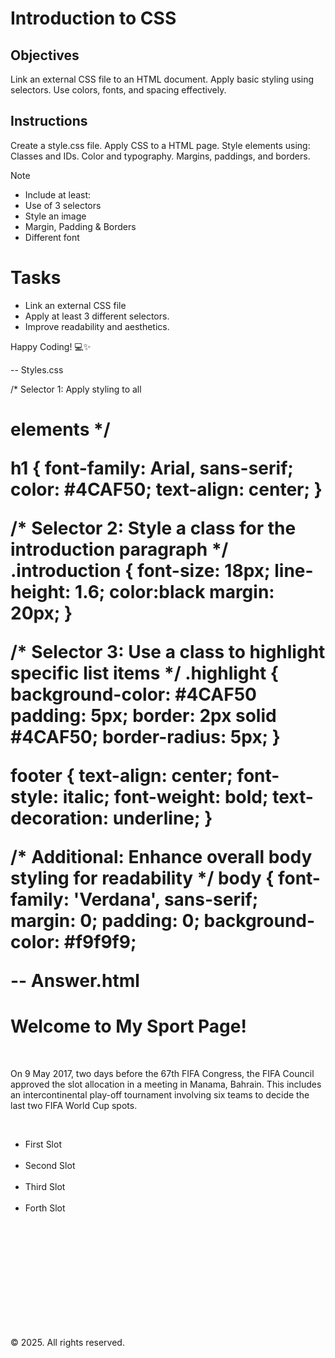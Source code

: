 # Introduction to CSS

## Objectives
Link an external CSS file to an HTML document.
Apply basic styling using selectors.
Use colors, fonts, and spacing effectively.

## Instructions

Create a style.css file.
Apply CSS to a HTML page.
Style elements using:
Classes and IDs.
Color and typography.
Margins, paddings, and borders.

>[!NOTE]
>  - Include at least:
>  - Use of 3 selectors
>  - Style an image
>  - Margin, Padding & Borders
>  - Different font

# Tasks
 - Link an external CSS file
- Apply at least 3 different selectors.
 - Improve readability and aesthetics.

Happy Coding! 💻✨

-- Styles.css

/* Selector 1: Apply styling to all <h1> elements */

h1 {
    font-family: Arial, sans-serif;
    color: #4CAF50;
    text-align: center;
  }
  
  /* Selector 2: Style a class for the introduction paragraph */
  .introduction {
    font-size: 18px;
    line-height: 1.6;
    color:black
    margin: 20px;
  }
  
  /* Selector 3: Use a class to highlight specific list items */
  .highlight {
    background-color: #4CAF50
    padding: 5px;
    border: 2px solid #4CAF50;
    border-radius: 5px;
  }

  footer {
    text-align: center;
    font-style: italic;
    font-weight: bold;
    text-decoration: underline;
}
  
  /* Additional: Enhance overall body styling for readability */
  body {
    font-family: 'Verdana', sans-serif;
    margin: 0;
    padding: 0;
    background-color: #f9f9f9;

-- Answer.html

<!DOCTYPE html>
<html lang="en">
<head>
  <meta charset="UTF-8">
  <meta name="viewport" content="width=device-width, initial-scale=1.0">
  <title>Week_3 Assignment</title>
  <!-- Link to the external CSS file -->
  <link rel="stylesheet" href="styles.css">
</head>
<body>
 
  <h1>Welcome to My Sport Page!</h1> <br>
  <p class="introduction">On 9 May 2017, two days before the 67th FIFA Congress, the FIFA Council approved the slot allocation in a meeting in Manama, Bahrain. This includes an intercontinental play-off tournament involving six teams to decide the last two FIFA World Cup spots.</p> <br>
  <ul>
    <li class="highlight">First Slot</li> <br>
    <li class="highlight">Second Slot</li> <br>
    <li class="highlight">Third Slot</li> <br>
    <li class="highlight">Forth Slot</li> <br>
  </ul>

  <footer><br><br><br><br><br><br><br><br><br>
    <p class="highlight">&copy; 2025. All rights reserved.</p>
</footer>
</body>
</html>
    

